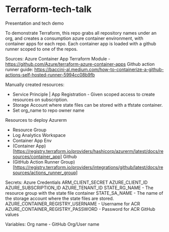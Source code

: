 # Terraform-tech-talk
Presentation and tech demo

To demonstrate Terraform, this repo grabs all repository names under an org, and creates a consumption azure container environment, with container apps for each repo. Each container app is loaded with a github runner scoped to one of the repos.

Sources:
Azure Container App Terraform Module - https://github.com/Azure/terraform-azure-container-apps 
Github action runner guide: https://baccini-al.medium.com/how-to-containerize-a-github-actions-self-hosted-runner-5994cc08b9fb

Manually created resources:
- Service Principle | App Registration - Given scoped access to create resources on subscription.
- Storage Account where state files can be stored with a tfstate container.
- Set org_name to repo owner name

Resources to deploy
Azurerm
- Resource Group
- Log Analytics Workspace
- Container App Env
- (Container App)[https://registry.terraform.io/providers/hashicorp/azurerm/latest/docs/resources/container_app]
Github
- (GitHub Action Runner Group)[https://registry.terraform.io/providers/integrations/github/latest/docs/resources/actions_runner_group]

Secrets:
Azure Credentials
    ARM_CLIENT_SECRET
    AZURE_CLIENT_ID
    AZURE_SUBSCRIPTION_ID
    AZURE_TENANT_ID
    STATE_RG_NAME - The resource group with the state file container
    STATE_SA_NAME - The name of the storage account where the state files are stored.
    AZURE_CONTAINER_REGISTRY_USERNAME - Username for ACR
    AZURE_CONTAINER_REGISTRY_PASSWORD - Password for ACR
GitHub values

Variables:
    Org name - GitHub Org/User name
